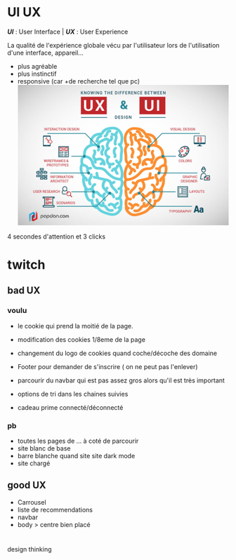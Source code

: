 # UI UX

**_UI_** : User Interface | **_UX_** : User Experience <br>

La qualité de l'expérience globale vécu par l'utilisateur lors de l'utilisation d'une interface, appareil...

- plus agréable
- plus instinctif
- responsive (car +de recherche tel que pc)
  ![alt text](difference-UX-design-et-UI-design.jpg)

4 secondes d'attention et 3 clicks

# twitch

## bad UX

### voulu

- le cookie qui prend la moitié de la page.
- modification des cookies 1/8eme de la page
- changement du logo de cookies quand coche/décoche des domaine

- Footer pour demander de s'inscrire ( on ne peut pas l'enlever)
- parcourir du navbar qui est pas assez gros alors qu'il est très important
- options de tri dans les chaines suivies
- cadeau prime connecté/déconnecté

### pb

- toutes les pages de ... à coté de parcourir
- site blanc de base
- barre blanche quand site site dark mode
- site chargé

## good UX

- Carrousel
- liste de recommendations
- navbar
- body > centre bien placé

#

design thinking
